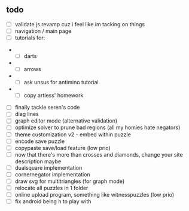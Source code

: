 ## todo

- [ ] validate.js revamp cuz i feel like im tacking on things
- [ ] navigation / main page
- [ ] tutorials for:
- - [ ] darts
- - [ ] arrows
- - [ ] ask unsus for antimino tutorial
- - [ ] copy artless' homework
- [ ] finally tackle seren's code
- [ ] diag lines
- [ ] graph editor mode (alternative validation)
- [ ] optimize solver to prune bad regions (all my homies hate negators)
- [ ] theme customization v2 - embed within puzzle
- [ ] encode save puzzle
- [ ] copypaste save/load feature (low prio)
- [ ] now that there's more than crosses and diamonds, change your site description maybe
- [ ] dualsquare implementation
- [ ] cornernegator implementation
- [ ] draw svg for multitriangles (for graph mode)
- [ ] relocate all puzzles in 1 folder
- [ ] online upload program, something like witnesspuzzles (low prio)
- [ ] fix android being h to play with
